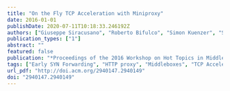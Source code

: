```yaml
---
title: "On the Fly TCP Acceleration with Miniproxy"
date: 2016-01-01
publishDate: 2020-07-11T10:18:33.246192Z
authors: ["Giuseppe Siracusano", "Roberto Bifulco", "Simon Kuenzer", "Stefano Salsano", "Nicola Blefari Melazzi", "Felipe Huici"]
publication_types: ["1"]
abstract: ""
featured: false
publication: "*Proceedings of the 2016 Workshop on Hot Topics in Middleboxes and Network Function Virtualization*"
tags: ["Early SYN Forwarding", "HTTP proxy", "Middleboxes", "TCP Acceleration", "TCP proxy", "Unikernels"]
url_pdf: "http://doi.acm.org/2940147.2940149"
doi: "2940147.2940149"
---
```


